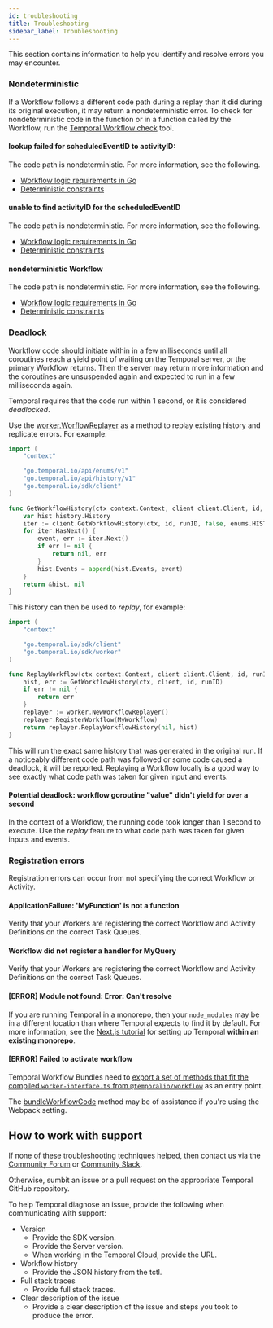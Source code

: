 ```yaml
---
id: troubleshooting
title: Troubleshooting
sidebar_label: Troubleshooting
---
```


This section contains information to help you identify and resolve errors you may encounter.

### Nondeterministic

If a Workflow follows a different code path during a replay than it did during its original execution, it may return a nondeterministic error.
To check for nondeterministic code in the function or in a function called by the Workflow, run the [Temporal Workflow check](https://github.com/temporalio/sdk-go/tree/master/contrib/tools/workflowcheck) tool.

#### lookup failed for scheduledEventID to activityID:

The code path is nondeterministic. For more information, see the following.

- [Workflow logic requirements in Go](https://www.notion.so/docs/go/how-to-develop-a-workflow-definition-in-go#workflow-logic-requirements-in-go)
- [Deterministic constraints](https://www.notion.so/docs/temporal-explained/workflows#deterministic-constraints)

#### unable to find activityID for the scheduledEventID

The code path is nondeterministic. For more information, see the following.

- [Workflow logic requirements in Go](https://www.notion.so/docs/go/how-to-develop-a-workflow-definition-in-go#workflow-logic-requirements-in-go)
- [Deterministic constraints](https://www.notion.so/docs/temporal-explained/workflows#deterministic-constraints)

#### nondeterministic Workflow

The code path is nondeterministic. For more information, see the following.

- [Workflow logic requirements in Go](https://www.notion.so/docs/go/how-to-develop-a-workflow-definition-in-go#workflow-logic-requirements-in-go)
- [Deterministic constraints](https://www.notion.so/docs/temporal-explained/workflows#deterministic-constraints)

### Deadlock

Workflow code should initiate within in a few milliseconds until all coroutines reach a yield point of waiting on the Temporal server, or the primary Workflow returns. Then the server may return more information and the coroutines are unsuspended again and expected to run in a few milliseconds again.

Temporal requires that the code run within 1 second, or it is considered _deadlocked_.

Use the [worker.WorflowReplayer](https://pkg.go.dev/go.temporal.io/sdk/worker#WorkflowReplayer) as a method to replay existing history and replicate errors. For example:

```go
import (
	"context"

	"go.temporal.io/api/enums/v1"
	"go.temporal.io/api/history/v1"
	"go.temporal.io/sdk/client"
)

func GetWorkflowHistory(ctx context.Context, client client.Client, id, runID string) (*history.History, error) {
	var hist history.History
	iter := client.GetWorkflowHistory(ctx, id, runID, false, enums.HISTORY_EVENT_FILTER_TYPE_ALL_EVENT)
	for iter.HasNext() {
		event, err := iter.Next()
		if err != nil {
			return nil, err
		}
		hist.Events = append(hist.Events, event)
	}
	return &hist, nil
}
```

This history can then be used to _replay_, for example:

```go
import (
	"context"

	"go.temporal.io/sdk/client"
	"go.temporal.io/sdk/worker"
)

func ReplayWorkflow(ctx context.Context, client client.Client, id, runID string) error {
	hist, err := GetWorkflowHistory(ctx, client, id, runID)
	if err != nil {
		return err
	}
	replayer := worker.NewWorkflowReplayer()
	replayer.RegisterWorkflow(MyWorkflow)
	return replayer.ReplayWorkflowHistory(nil, hist)
}
```

This will run the exact same history that was generated in the original run. If a noticeably different code path was followed or some code caused a deadlock, it will be reported.
Replaying a Workflow locally is a good way to see exactly what code path was taken for given input and events.

#### Potential deadlock: workflow goroutine "value" didn't yield for over a second

In the context of a Workflow, the running code took longer than 1 second to execute.
Use the _replay_ feature to what code path was taken for given inputs and events.

### Registration errors

Registration errors can occur from not specifying the correct Workflow or Activity.

#### ApplicationFailure: 'MyFunction' is not a function

Verify that your Workers are registering the correct Workflow and Activity Definitions on the correct Task Queues.

#### Workflow did not register a handler for MyQuery

Verify that your Workers are registering the correct Workflow and Activity Definitions on the correct Task Queues.

#### [ERROR] Module not found: Error: Can't resolve

If you are running Temporal in a monorepo, then your `node_modules` may be in a different location than where Temporal expects to find it by default.
For more information, see the [Next.js tutorial](/docs/typescript/nextjs-tutorial) for setting up Temporal **within an existing monorepo**.

#### [ERROR] Failed to activate workflow

Temporal Workflow Bundles need to [export a set of methods that fit the compiled `worker-interface.ts` from `@temporalio/workflow`](https://github.com/temporalio/sdk-typescript/blob/eaa2d205c9bc5ff4a3b17c0b34f2dcf6b1e0264a/packages/worker/src/workflow/bundler.ts#L81) as an entry point.

The [bundleWorkflowCode](/docs/typescript/workers/#prebuilt-workflow-bundles) method may be of assistance if you're using the Webpack setting.

## How to work with support

If none of these troubleshooting techniques helped, then contact us via the [Community Forum](https://community.temporal.io/) or [Community Slack](https://temporal.io/slack).

Otherwise, sumbit an issue or a pull request on the appropriate Temporal GitHub repository.

To help Temporal diagnose an issue, provide the following when communicating with support:

- Version
  - Provide the SDK version.
  - Provide the Server version.
  - When working in the Temporal Cloud, provide the URL.
- Workflow history
  - Provide the JSON history from the tctl.
- Full stack traces
  - Provide full stack traces.
- Clear description of the issue
  - Provide a clear description of the issue and steps you took to produce the error.

